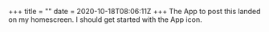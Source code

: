 +++
title = ""
date = 2020-10-18T08:06:11Z
+++
The App to post this landed on my homescreen. I should get started with the App icon.


<!-- more -->